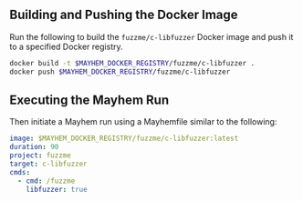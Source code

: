 ## Building and Pushing the Docker Image

Run the following to build the `fuzzme/c-libfuzzer` Docker image and push it to a specified Docker registry.

```sh
docker build -t $MAYHEM_DOCKER_REGISTRY/fuzzme/c-libfuzzer .
docker push $MAYHEM_DOCKER_REGISTRY/fuzzme/c-libfuzzer
```

## Executing the Mayhem Run

Then initiate a Mayhem run using a Mayhemfile similar to the following:

```yaml
image: $MAYHEM_DOCKER_REGISTRY/fuzzme/c-libfuzzer:latest
duration: 90
project: fuzzme
target: c-libfuzzer
cmds:
  - cmd: /fuzzme
    libfuzzer: true
```